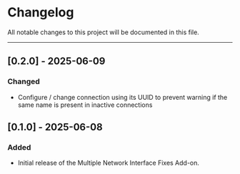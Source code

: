 # Changelog

All notable changes to this project will be documented in this file.

---

## [0.2.0] - 2025-06-09

### Changed

- Configure / change connection using its UUID to prevent warning if the same name is present in inactive connections

## [0.1.0] - 2025-06-08

### Added

- Initial release of the Multiple Network Interface Fixes Add-on.

